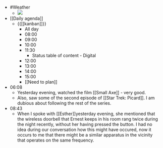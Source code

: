 - #Weather
    - ![](https://firebasestorage.googleapis.com/v0/b/firescript-577a2.appspot.com/o/imgs%2Fapp%2FDavidsroam%2FOUBd32HdQD.png?alt=media&token=254fb958-e050-4cf0-b24e-1b5257f06dcb)
- [[Daily agenda]]
    - {{[[kanban]]}}
        - All day
        - 08:00
        - 09:00
        - 10:00
        - 11:30
            - Status table of content - Digital
        - 12:00
        - 13:00
        - 14:00
        - 15:00
        - [[Need to plan]]
- 06:08
    - Yesterday evening, watched the film [[Small Axe]] - very good.
    - Also, saw some of the second episode of [[Star Trek: Picard]]. I am dubious about following the rest of the series.
- 08:43
    - When I spoke with [[Esther]]yesterday evening, she mentioned that the wireless doorbell that Ernest keeps in his room rang twice during the night recently, without her having pressed the button. I had no idea during our conversation how this might have occured, now it occurs to me that there might be a similar apparatus in the vicinity that operates on the same frequency.
